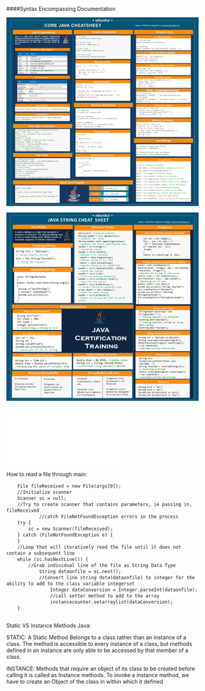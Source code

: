 ####Syntax Encompassing Documentation

![java](java-syntaxSheet.jpg)

![javaString](JavaString-syntaxSheet.jpg)

![javaEncompassing](JavaCheatSheet.pdf)

How to read a file through main:

```
	File fileReceived = new File(args[0]);
	//Initialize scanner
    Scanner sc = null;
    //Try to create scanner that contains parameters, ie passing in, fileReceived 
    		//catch FileNotFoundException errors in the process
    try {
        sc = new Scanner(fileReceived);
    } catch (FileNotFoundException e) {
    }
	//Loop that will iteratively read the file until it does not contain a subsequent line
    while (sc.hasNextLine()) {
    	//Grab individual line of the file as String Data Type
    		String dataonfile = sc.next();
    		//Convert line string data(dataonfile) to integer for the ability to add to the class variable integerset
    			Integer dataConversion = Integer.parseInt(dataonfile);
    			//call setter method to add to the array
        		instancecounter.setarraylist(dataConversion);
    }


```

Static VS Instance Methods Java:

STATIC: A Static Method Belongs to a class rather than an instance of a class. The method is accessible to every instance of a class, but methods defined in an instance are only able to be accessed by that member of a class.

INSTANCE: Methods that require an object of its class to be created before calling it is called as  Instance methods. To invoke a instance method, we have to create an Object of the class in within which it defined

